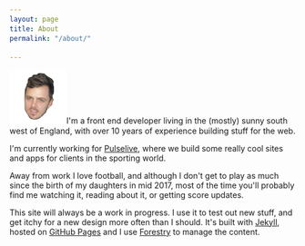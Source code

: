 ```yaml
---
layout: page
title: About
permalink: "/about/"

---
```

<img src="/assets/img/ash.png" width="100" />I'm a front end developer living in the (mostly) sunny south west of England, with over 10 years of experience building stuff for the web.

I'm currently working for [Pulselive](http://www.pulselive.com), where we build some really cool sites and apps for clients in the sporting world.

Away from work I love football, and although I don't get to play as much since the birth of my daughters in mid 2017, most of the time you'll probably find me watching it, reading about it, or getting score updates.

This site will always be a work in progress. I use it to test out new stuff, and get itchy for a new design more often than I should. It's built with [Jekyll](https://jekyllrb.com), hosted on [GitHub Pages](https://pages.github.com) and I use [Forestry](https://forestry.io) to manage the content.